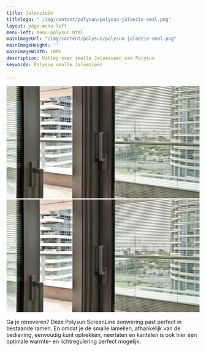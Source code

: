 ```yaml
---
title: Jaloezieën
titlelogo: " /img/content/polysun/polysun-jaloezie-smal.png"
layout: page-menu-left
menu-left: menu-polysun.html
mainImageUrl: "/img/content/polysun/polysun-jaloezie-smal.png"
mainImageHeight: ''
mainImageWidth: 100%
description: Uitleg over smalle Jaloezieën van Polysun
keywords: Polysun smalle Jaloezieën

---
```

![]( /img/content/polysun/polysun-jaloezie-smal.png)![](/img/content/polysun/polysun-jaloezie-smal.png)

Ga je renoveren? Deze Polysun ScreenLine zonwering past perfect in bestaande ramen. En omdat je de smalle lamellen, afhankelijk van de bediening, eenvoudig kunt optrekken, neerlaten en kantelen is ook hier een optimale warmte- en lichtregulering perfect mogelijk.